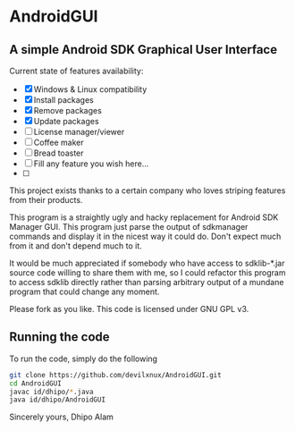 # AndroidGUI

## A simple Android SDK Graphical User Interface

Current state of features availability:

- [x] Windows & Linux compatibility
- [x] Install packages
- [x] Remove packages
- [x] Update packages
- [ ] License manager/viewer
- [ ] Coffee maker
- [ ] Bread toaster
- [ ] Fill any feature you wish here...
- [ ] 

This project exists thanks to a certain company who loves striping features from their products.

This program is a straightly ugly and hacky replacement for Android SDK Manager GUI. This program just parse the output of sdkmanager commands and display it in the nicest way it could do. Don't expect much from it and don't depend much to it.

It would be much appreciated if somebody who have access to sdklib-\*.jar source code willing to share them with me, so I could refactor this program to access sdklib directly rather than parsing arbitrary output of a mundane program that could change any moment.

Please fork as you like. This code is licensed under GNU GPL v3.

## Running the code

To run the code, simply do the following

```bash
git clone https://github.com/devilxnux/AndroidGUI.git
cd AndroidGUI
javac id/dhipo/*.java
java id/dhipo/AndroidGUI
```

Sincerely yours,
Dhipo Alam

